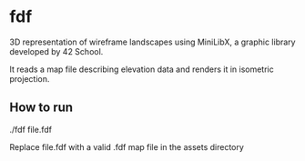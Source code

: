 # fdf
3D representation of wireframe landscapes using MiniLibX, a graphic library developed by 42 School.

It reads a map file describing elevation data and renders it in isometric projection.

## How to run
./fdf file.fdf

Replace file.fdf with a valid .fdf map file in the assets directory
